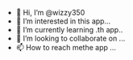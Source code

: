 - 👋 Hi, I’m @wizzy350
- 👀 I’m interested in this app...
- 🌱 I’m currently learning .th app..
- 💞️ I’m looking to collaborate on ...
- 📫 How to reach methe app ...

<!---
wizzy350/wizzy350 is a ✨ special ✨ repository because its `README.md` (this file) appears on your GitHub profile.
You can click the Preview link to take a look at your changes.
--->
